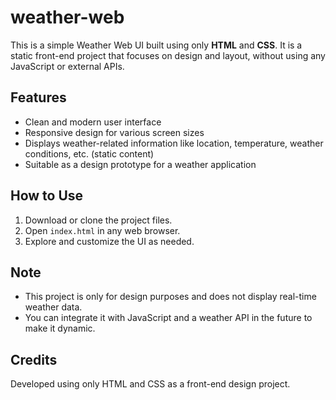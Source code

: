 # weather-web

This is a simple Weather Web UI built using only **HTML** and **CSS**. It is a static front-end project that focuses on design and layout, without using any JavaScript or external APIs.

## Features

* Clean and modern user interface
* Responsive design for various screen sizes
* Displays weather-related information like location, temperature, weather conditions, etc. (static content)
* Suitable as a design prototype for a weather application

## How to Use

1. Download or clone the project files.
2. Open `index.html` in any web browser.
3. Explore and customize the UI as needed.

## Note

* This project is only for design purposes and does not display real-time weather data.
* You can integrate it with JavaScript and a weather API in the future to make it dynamic.

## Credits

Developed using only HTML and CSS as a front-end design project.
